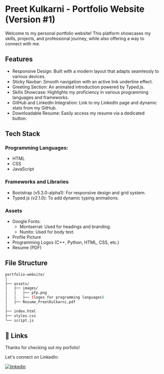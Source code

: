 
# Preet Kulkarni - Portfolio Website (Version #1)

Welcome to my personal portfolio website! This platform showcases my skills, projects, and professional journey, while also offering a way to connect with me.


## Features

- Responsive Design: Built with a modern layout that adapts seamlessly to various devices.
- Sticky Navbar: Smooth navigation with an active link underline effect.
- Greeting Section: An animated introduction powered by Typed.js.
- Skills Showcase: Highlights my proficiency in various programming languages and frameworks.
- GitHub and LinkedIn Integration: Link to my LinkedIn page and dynamic stats from my GitHub.
- Downloadable Resume: Easily access my resume via a dedicated button.

## Tech Stack

 ### Programming Languages:
 - HTML
 - CSS
 - JavaScript

 ### Frameworks and Libraries
 - Bootstrap (v5.3.0-alpha1): For responsive design and grid system.
 - Typed.js (v2.1.0): To add dynamic typing animations.

 ### Assets
 - Google Fonts:
    - Montserrat: Used for headings and branding.
    - Nunito: Used for body text.
 - Profile Picture
 - Programming Logos (C++, Python, HTML, CSS, etc.)
 - Resume (PDF)


## File Structure



```bash
portfolio-website/
│
├── assets/
│   ├── images/
│   │   ├── pfp.png
│   │   ├── (logos for programming languages)
│   ├── Resume_PreetKulkarni.pdf
│
├── index.html
├── styles.css
└── script.js

```
    
## 🔗 Links

Thanks for checking out my porfolio!

Let's connect on LinkedIn:

[![linkedin](https://img.shields.io/badge/linkedin-0A66C2?style=for-the-badge&logo=linkedin&logoColor=white)](https://www.linkedin.com/in/preet-kulkarni-2453ab284/)



